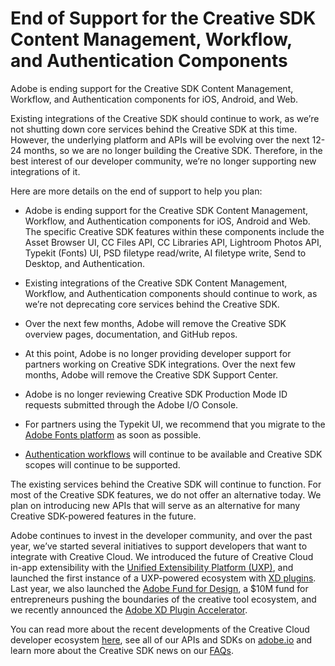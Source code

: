 # End of Support for the Creative SDK Content Management, Workflow, and Authentication Components

Adobe is ending support for the Creative SDK Content Management, Workflow, and Authentication components for iOS, Android, and Web.

Existing integrations of the Creative SDK should continue to work, as we’re not shutting down core services behind the Creative SDK at this time. However, the underlying platform and APIs will be evolving over the next 12-24 months, so we are no longer building the Creative SDK. Therefore, in the best interest of our developer community, we’re no longer supporting new integrations of it.

Here are more details on the end of support to help you plan:

- Adobe is ending support for the Creative SDK Content Management, Workflow, and Authentication components for iOS, Android and Web. The specific Creative SDK features within these components include the Asset Browser UI, CC Files API, CC Libraries API, Lightroom Photos API, Typekit (Fonts) UI, PSD filetype read/write, AI filetype write, Send to Desktop, and Authentication.

- Existing integrations of the Creative SDK Content Management, Workflow, and Authentication components should continue to work, as we’re not deprecating core services behind the Creative SDK.

- Over the next few months, Adobe will remove the Creative SDK overview pages, documentation, and GitHub repos.

- At this point, Adobe is no longer providing developer support for partners working on Creative SDK integrations. Over the next few months, Adobe will remove the Creative SDK Support Center.

- Adobe is no longer reviewing Creative SDK Production Mode ID requests submitted through the Adobe I/O Console.

- For partners using the Typekit UI, we recommend that you migrate to the [Adobe Fonts platform](https://www.adobe.io/apis/creativecloud/adobe-fonts.html) as soon as possible.

- [Authentication workflows](https://www.adobe.io/authentication.html) will continue to be available and Creative SDK scopes will continue to be supported.

The existing services behind the Creative SDK will continue to function. For most of the Creative SDK features, we do not offer an alternative today. We plan on introducing new APIs that will serve as an alternative for many Creative SDK-powered features in the future.

Adobe continues to invest in the developer community, and over the past year, we’ve started several initiatives to support developers that want to integrate with Creative Cloud. We introduced the future of Creative Cloud in-app extensibility with the [Unified Extensibility Platform (UXP)](https://medium.com/adobetech/xd-and-creative-cloud-extensibility-faq-e615dd6ecbfe), and launched the first instance of a UXP-powered ecosystem with [XD plugins](https://theblog.adobe.com/adobe-launches-xd-ecosystem-at-max/). Last year, we also launched the [Adobe Fund for Design](https://www.adobe.com/products/xd/adobe-fund.html), a $10M fund for entrepreneurs pushing the boundaries of the creative tool ecosystem, and we recently announced the [Adobe XD Plugin Accelerator](https://theblog.adobe.com/incubating-design-tooling-adobe-fund-for-design-plugin-accelerator).

You can read more about the recent developments of the Creative Cloud developer ecosystem [here](https://medium.com/adobetech/creative-cloud-updates-this-year-d2fc1628b71), see all of our APIs and SDKs on [adobe.io](https://www.adobe.io/apis.html) and learn more about the Creative SDK news on our [FAQs](../faq/creative-sdk-components-end-of-life.md).

